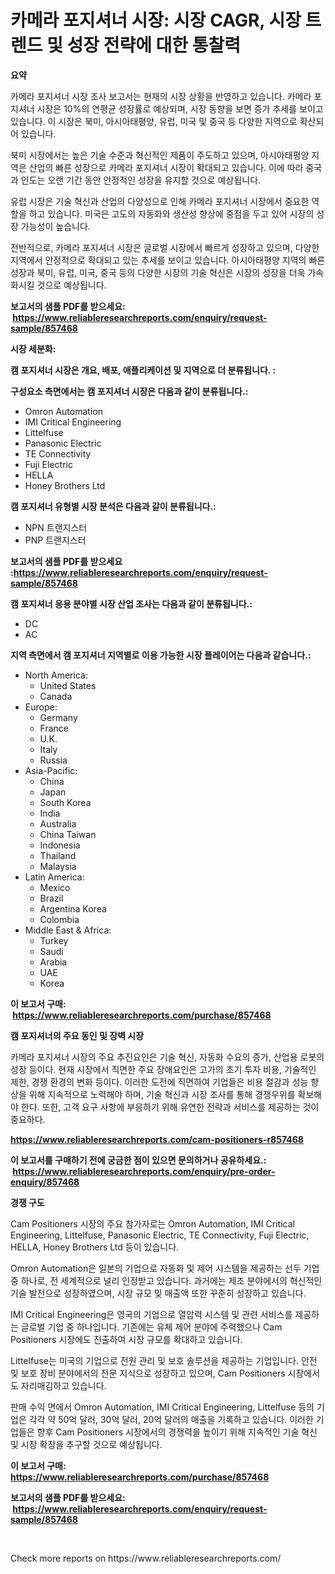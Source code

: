 <p><h1>카메라 포지셔너 시장: 시장 CAGR, 시장 트렌드 및 성장 전략에 대한 통찰력</h1></p><p><strong>요약</strong></p>
<p><p>카메라 포지셔너 시장 조사 보고서는 현재의 시장 상황을 반영하고 있습니다. 카메라 포지셔너 시장은 10%의 연평균 성장률로 예상되며, 시장 동향을 보면 증가 추세를 보이고 있습니다. 이 시장은 북미, 아시아태평양, 유럽, 미국 및 중국 등 다양한 지역으로 확산되어 있습니다.</p><p>북미 시장에서는 높은 기술 수준과 혁신적인 제품이 주도하고 있으며, 아시아태평양 지역은 산업의 빠른 성장으로 카메라 포지셔너 시장이 확대되고 있습니다. 이에 따라 중국과 인도는 오랜 기간 동안 안정적인 성장을 유지할 것으로 예상됩니다.</p><p>유럽 시장은 기술 혁신과 산업의 다양성으로 인해 카메라 포지셔너 시장에서 중요한 역할을 하고 있습니다. 미국은 고도의 자동화와 생산성 향상에 중점을 두고 있어 시장의 성장 가능성이 높습니다.</p><p>전반적으로, 카메라 포지셔너 시장은 글로벌 시장에서 빠르게 성장하고 있으며, 다양한 지역에서 안정적으로 확대되고 있는 추세를 보이고 있습니다. 아시아태평양 지역의 빠른 성장과 북미, 유럽, 미국, 중국 등의 다양한 시장의 기술 혁신은 시장의 성장을 더욱 가속화시킬 것으로 예상됩니다.</p></p>
<p><strong>보고서의 샘플 PDF를 받으세요: &nbsp;<a href="https://www.reliableresearchreports.com/enquiry/request-sample/857468">https://www.reliableresearchreports.com/enquiry/request-sample/857468</a></strong></p>
<p><strong>시장 세분화:</strong></p>
<p><strong> 캠 포지셔너 시장은 개요, 배포, 애플리케이션 및 지역으로 더 분류됩니다. :</strong></p>
<p><strong>구성요소 측면에서는 캠 포지셔너 시장은 다음과 같이 분류됩니다.:</strong></p>
<p><ul><li>Omron Automation</li><li>IMI Critical Engineering</li><li>Littelfuse</li><li>Panasonic Electric</li><li>TE Connectivity</li><li>Fuji Electric</li><li>HELLA</li><li>Honey Brothers Ltd</li></ul></p>
<p><strong> 캠 포지셔너 유형별 시장 분석은 다음과 같이 분류됩니다.:</strong></p>
<p><ul><li>NPN 트랜지스터</li><li>PNP 트랜지스터</li></ul></p>
<p><strong>보고서의 샘플 PDF를 받으세요 :<a href="https://www.reliableresearchreports.com/enquiry/request-sample/857468">https://www.reliableresearchreports.com/enquiry/request-sample/857468</a></strong></p>
<p><strong> 캠 포지셔너 응용 분야별 시장 산업 조사는 다음과 같이 분류됩니다.:</strong></p>
<p><ul><li>DC</li><li>AC</li></ul></p>
<p><strong>지역 측면에서 캠 포지셔너 지역별로 이용 가능한 시장 플레이어는 다음과 같습니다.:</strong></p>
<p><ul>
    <li>
        North America:
        <ul>
            <li>United States</li>
            <li>Canada</li>
        </ul>
    </li>
    <li>
        Europe:
        <ul>
            <li>Germany</li>
            <li>France</li>
            <li>U.K.</li>
            <li>Italy</li>
            <li>Russia</li>
        </ul>
    </li>
    <li>
        Asia-Pacific:
        <ul>
            <li>China</li>
            <li>Japan</li>
            <li>South Korea</li>
            <li>India</li>
            <li>Australia</li>
            <li>China Taiwan</li>
            <li>Indonesia</li>
            <li>Thailand</li>
            <li>Malaysia</li>
        </ul>
    </li>
    <li>
        Latin America:
        <ul>
            <li>Mexico</li>
            <li>Brazil</li>
            <li>Argentina Korea</li>
            <li>Colombia</li>
        </ul>
    </li>
    <li>
        Middle East & Africa:
        <ul>
            <li>Turkey</li>
            <li>Saudi</li>
            <li>Arabia</li>
            <li>UAE</li>
            <li>Korea</li>
        </ul>
    </li>
    </ul></p>
<p><strong>이 보고서 구매: &nbsp;<a href="https://www.reliableresearchreports.com/purchase/857468">https://www.reliableresearchreports.com/purchase/857468</a></strong></p>
<p><strong>캠 포지셔너의 주요 동인 및 장벽 시장</strong></p>
<p><p>카메라 포지셔너 시장의 주요 추진요인은 기술 혁신, 자동화 수요의 증가, 산업용 로봇의 성장 등이다. 현재 시장에서 직면한 주요 장애요인은 고가의 초기 투자 비용, 기술적인 제한, 경쟁 환경의 변화 등이다. 이러한 도전에 직면하여 기업들은 비용 절감과 성능 향상을 위해 지속적으로 노력해야 하며, 기술 혁신과 시장 조사를 통해 경쟁우위를 확보해야 한다. 또한, 고객 요구 사항에 부응하기 위해 유연한 전략과 서비스를 제공하는 것이 중요하다.</p></p>
<p><strong><a href="https://www.reliableresearchreports.com/cam-positioners-r857468">https://www.reliableresearchreports.com/cam-positioners-r857468</a></strong></p>
<p><strong>이 보고서를 구매하기 전에 궁금한 점이 있으면 문의하거나 공유하세요.: &nbsp;<a href="https://www.reliableresearchreports.com/enquiry/pre-order-enquiry/857468">https://www.reliableresearchreports.com/enquiry/pre-order-enquiry/857468</a></strong></p>
<p><strong>경쟁 구도</strong></p>
<p><p>Cam Positioners 시장의 주요 참가자로는 Omron Automation, IMI Critical Engineering, Littelfuse, Panasonic Electric, TE Connectivity, Fuji Electric, HELLA, Honey Brothers Ltd 등이 있습니다. </p><p>Omron Automation은 일본의 기업으로 자동화 및 제어 시스템을 제공하는 선두 기업 중 하나로, 전 세계적으로 널리 인정받고 있습니다. 과거에는 제조 분야에서의 혁신적인 기술 발전으로 성장하였으며, 시장 규모 및 매출액 또한 꾸준히 성장하고 있습니다.</p><p>IMI Critical Engineering은 영국의 기업으로 열압력 시스템 및 관련 서비스를 제공하는 글로벌 기업 중 하나입니다. 기존에는 유체 제어 분야에 주력했으나 Cam Positioners 시장에도 진출하여 시장 규모를 확대하고 있습니다.</p><p>Littelfuse는 미국의 기업으로 전원 관리 및 보호 솔루션을 제공하는 기업입니다. 안전 및 보호 장비 분야에서의 전문 지식으로 성장하고 있으며, Cam Positioners 시장에서도 자리매김하고 있습니다.</p><p>판매 수익 면에서 Omron Automation, IMI Critical Engineering, Littelfuse 등의 기업은 각각 약 50억 달러, 30억 달러, 20억 달러의 매출을 기록하고 있습니다. 이러한 기업들은 향후 Cam Positioners 시장에서의 경쟁력을 높이기 위해 지속적인 기술 혁신 및 시장 확장을 추구할 것으로 예상됩니다.</p></p>
<p><strong>이 보고서 구매: &nbsp; <a href="https://www.reliableresearchreports.com/purchase/857468">https://www.reliableresearchreports.com/purchase/857468</a></strong></p>
<p><strong>보고서의 샘플 PDF를 받으세요: &nbsp;<a href="https://www.reliableresearchreports.com/enquiry/request-sample/857468">https://www.reliableresearchreports.com/enquiry/request-sample/857468</a></strong><strong></strong></p>
<p>&nbsp;</p>
<p>Check more reports on https://www.reliableresearchreports.com/</p>